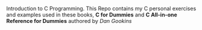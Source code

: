 Introduction to C Programming. This Repo contains my C personal exercises and examples used in these books,  **C for Dummies** and **C All-in-one Reference for Dummies** authored by *Dan Gookins*
